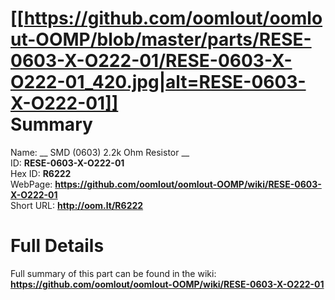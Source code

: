 
[[https://github.com/oomlout/oomlout-OOMP/blob/master/parts/RESE-0603-X-O222-01/RESE-0603-X-O222-01_420.jpg|alt=RESE-0603-X-O222-01]]     
Summary
=================
  
Name: __ SMD (0603) 2.2k Ohm Resistor __    
ID: __RESE-0603-X-O222-01__   
Hex ID: __R6222__   
WebPage: __https://github.com/oomlout/oomlout-OOMP/wiki/RESE-0603-X-O222-01__   
Short URL: __http://oom.lt/R6222__   

Full Details
==========================
Full summary of this part can be found in the wiki:   
__https://github.com/oomlout/oomlout-OOMP/wiki/RESE-0603-X-O222-01__    

